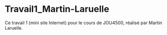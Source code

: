 # Travail1_Martin-Laruelle
Ce travail 1 (mini site Internet) pour le cours de JOU4500, réalisé par Martin Laruelle.
